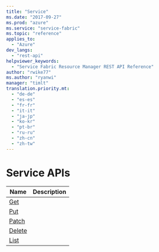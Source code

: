 ```yaml
---
title: "Service"
ms.date: "2017-09-27"
ms.prod: "azure"
ms.service: "service-fabric"
ms.topic: "reference"
applies_to: 
  - "Azure"
dev_langs: 
  - "rest-api"
helpviewer_keywords: 
  - "Service Fabric Resource Manager REST API Reference"
author: "rwike77"
ms.author: "ryanwi"
manager: "timlt"
translation.priority.mt: 
  - "de-de"
  - "es-es"
  - "fr-fr"
  - "it-it"
  - "ja-jp"
  - "ko-kr"
  - "pt-br"
  - "ru-ru"
  - "zh-cn"
  - "zh-tw"
---
```

# Service APIs

| Name | Description |
| --- | --- |
| [Get](sfrp-2017-07-01-preview-api-service_get.md) |  |
| [Put](sfrp-2017-07-01-preview-api-service_put.md) |  |
| [Patch](sfrp-2017-07-01-preview-api-service_patch.md) |  |
| [Delete](sfrp-2017-07-01-preview-api-service_delete.md) |  |
| [List](sfrp-2017-07-01-preview-api-service_list.md) |  |

